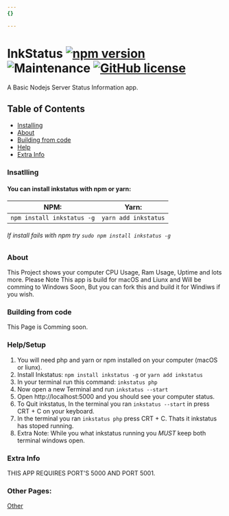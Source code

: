 ```yaml
---
{}

---
```

# InkStatus [![npm version](https://badge.fury.io/js/inkstatus.svg)](https://badge.fury.io/js/inkstatus) ![Maintenance](https://img.shields.io/maintenance/yes/2020) [![GitHub license](https://img.shields.io/github/license/Lucaslah/InkStatus)](https://github.com/Lucaslah/InkStatus/blob/master/LICENSE)
A Basic Nodejs Server Status Information app.

## Table of Contents
- [Installing](#Insatlling)
- [About](#about)
- [Building from code](#Building-from-code)
- [Help](#help/setup)
- [Extra Info](#extra-info)


### Insatlling
#### You can install inkstatus with npm or yarn:
NPM:|Yarn:|
|---|---|
|`npm install inkstatus -g`|`yarn add inkstatus`|
###### If install fails with npm try `sudo npm install inkstatus -g`
### About
This Project shows your computer CPU Usage, Ram Usage, Uptime and lots more.
Please Note This app is build for macOS and Liunx and Will be comming to Windows Soon, But you can fork this and build it for Windiws if you wish.


### Building from code
This Page is Comming soon.

### Help/Setup
1. You will need php and yarn or npm installed on your computer (macOS or liunx).
2. Install Inkstatus: `npm install inkstatus -g` or `yarn add inkstatus`
3. In your terminal run this command: `inkstatus php`
4. Now open a new Terminal and run `inkstatus --start` 
5. Open http://localhost:5000 and you should see your computer status.
6. To Quit inkstatus, In the terminal you ran `inkstatus --start` in press CRT + C on your keyboard.
7.  In the terminal you ran `inkstatus php` press CRT + C. Thats it inkstatus has stoped running.
8.  Extra Note: While you what inkstatus running you *MUST* keep both terminal windows open.

### Extra Info
THIS APP REQUIRES PORT'S 5000 AND PORT 5001.

### Other Pages:
[Other](other.html)
